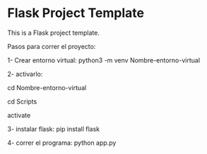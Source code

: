 # Flask Project Template

This is a Flask project template.

Pasos para correr el proyecto:

1- Crear entorno virtual: python3 -m venv Nombre-entorno-virtual

2- activarlo:

cd Nombre-entorno-virtual

cd Scripts

activate

3- instalar flask: pip install flask

4- correr el programa: python app.py
